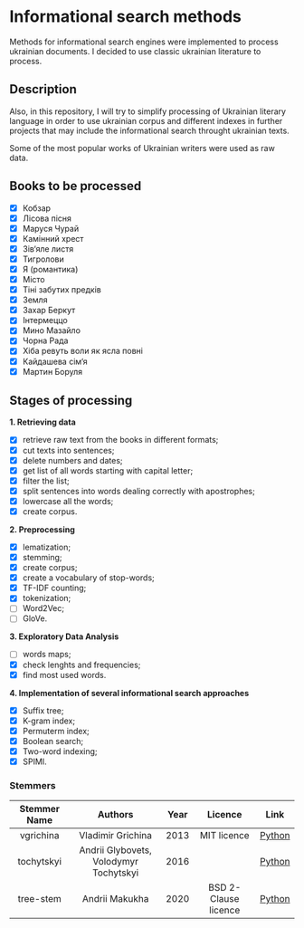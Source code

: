 # Informational search methods 

Methods for informational search engines were implemented to process ukrainian documents.
I decided to use classic ukrainian literature to process.

## Description

Also, in this repository, I will try to simplify processing of Ukrainian literary language in order to use ukrainian corpus and different indexes in further projects that may include the informational search throught ukrainian texts.

Some of the most popular works of Ukrainian writers were used as raw data.

## Books to be processed

- [x] Кобзар
- [x] Лісова пісня
- [x] Маруся Чурай
- [x] Камінний хрест
- [x] Зів‘яле листя
- [x] Тигролови
- [x] Я (романтика)
- [x] Місто
- [x] Тіні забутих предків
- [x] Земля
- [x] Захар Беркут
- [x] Інтермеццо
- [x] Мино Мазайло
- [x] Чорна Рада
- [x] Хіба ревуть воли як ясла повні
- [x] Кайдашева сім‘я
- [x] Мартин Боруля

## Stages of processing

**1. Retrieving data**
- [x] retrieve raw text from the books in different formats;
- [x] cut texts into sentences;
- [x] delete numbers and dates;
- [x] get list of all words starting with capital letter;
- [x] filter the list;
- [x] split sentences into words dealing correctly with apostrophes;
- [x] lowercase all the words;
- [x] create corpus.

**2. Preprocessing**
- [x] lematization;
- [x] stemming;
- [x] create corpus;
- [x] create a vocabulary of stop-words;
- [x] TF-IDF counting;
- [x] tokenization;
- [ ] Word2Vec;
- [ ] GloVe.

**3. Exploratory Data Analysis**
- [ ] words maps;
- [x] check lenghts and frequencies;
- [x] find most used words.

**4. Implementation of several informational search approaches**
- [x] Suffix tree;
- [x] K-gram index;
- [x] Permuterm index;
- [x] Boolean search;
- [x] Two-word indexing;
- [x] SPIMI.

### Stemmers

| Stemmer Name | Authors | Year | Licence| Link |
| :---: | :---: | :---: | :---: | :---: |
| vgrichina | Vladimir Grichina | 2013 | MIT licence | [Python](https://github.com/vgrichina/ukrainian-stemmer) |
| tochytskyi | Andrii Glybovets, Volodymyr Tochytskyi | 2016 |  | [Python](https://github.com/tochytskyi/ukrstemmer) |
| tree-stem | Andrii Makukha | 2020 | BSD 2-Clause licence | [Python](https://github.com/amakukha/stemmers_ukrainian/blob/master/src/tree_stem.py) | 

